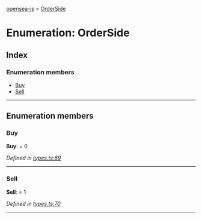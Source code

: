 [opensea-js](../README.md) > [OrderSide](../enums/orderside.md)

# Enumeration: OrderSide

## Index

### Enumeration members

* [Buy](orderside.md#buy)
* [Sell](orderside.md#sell)

---

## Enumeration members

<a id="buy"></a>

###  Buy

**Buy**:  = 0

*Defined in [types.ts:69](https://github.com/ProjectOpenSea/opensea-js/blob/b6c46a8/src/types.ts#L69)*

___
<a id="sell"></a>

###  Sell

**Sell**:  = 1

*Defined in [types.ts:70](https://github.com/ProjectOpenSea/opensea-js/blob/b6c46a8/src/types.ts#L70)*

___

